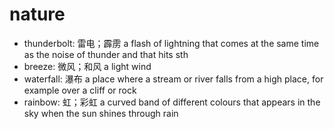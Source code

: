 # nature

- thunderbolt: 雷电；霹雳 a flash of lightning that comes at the same time as the noise of thunder and that hits sth
- breeze: 微风；和风 a light wind
- waterfall: 瀑布 a place where a stream or river falls from a high place, for example over a cliff or rock
- rainbow: 虹；彩虹 a curved band of different colours that appears in the sky when the sun shines through rain
